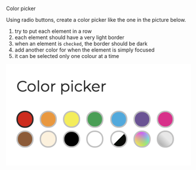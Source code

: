 Color picker

Using radio buttons, create a color picker like the one in the picture below.

1. try to put each element in a row
1. each element should have a very light border
1. when an element is `checked`, the border should be dark
1. add another color for when the element is simply focused
1. it can be selected only one colour at a time

![](color-picker.png)